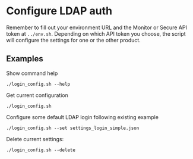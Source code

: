 # Configure LDAP auth

Remember to fill out your environment URL and the Monitor or Secure API token at `../env.sh`. Depending on which API token you choose, the script will configure the settings for one or the other product.

## Examples

Show command help

```
./login_config.sh --help
```

Get current configuration

```
./login_config.sh
```

Configure some default LDAP login following existing example

```
./login_config.sh --set settings_login_simple.json

```

Delete current settings:

```
./login_config.sh --delete
```
